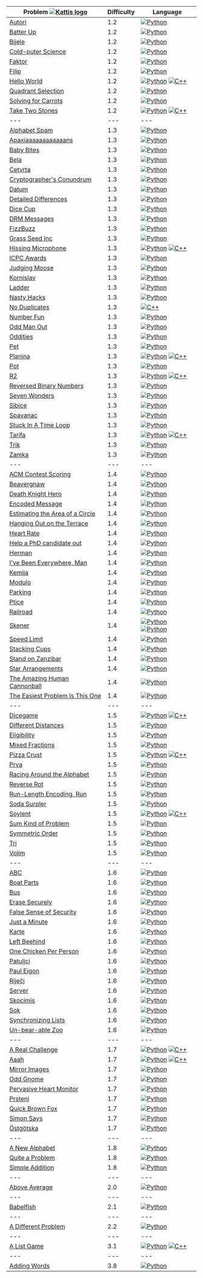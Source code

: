| Problem [![Kattis logo](https://open.kattis.com/favicon)](https://open.kattis.com/problems)   | Difficulty| Language                                                                                                                                                                                                           |
| ---                                                                                           | ---       | ---                                                                                                                                                                                                                |
| [Autori](https://open.kattis.com/problems/autori)                                             | 1.2       | [![Python](https://www.google.com/s2/favicons?domain=http://www.pythontutor.com/)](../master/1.2/Autori/Autori.py)                                                                                                                             |
| [Batter Up](https://open.kattis.com/problems/batterup)                                        | 1.2       | [![Python](https://www.google.com/s2/favicons?domain=http://www.pythontutor.com/)](../master/1.2/BatterUp/BatterUp.py)                                                                                                                         |
| [Bijele](https://open.kattis.com/problems/bijele)                                             | 1.2       | [![Python](https://www.google.com/s2/favicons?domain=http://www.pythontutor.com/)](../master/1.2/Bijele/Bijele.py)                                                                                                                             |
| [Cold-puter Science](https://open.kattis.com/problems/cold)                                   | 1.2       | [![Python](https://www.google.com/s2/favicons?domain=http://www.pythontutor.com/)](../master/1.2/ColdPuterScience/ColdPuterScience.py)                                                                                                         |
| [Faktor](https://open.kattis.com/problems/faktor)                                             | 1.2       | [![Python](https://www.google.com/s2/favicons?domain=http://www.pythontutor.com/)](../master/1.2/Faktor/Faktor.py)                                                                                                                             |
| [Filip](https://open.kattis.com/problems/filip)                                               | 1.2       | [![Python](https://www.google.com/s2/favicons?domain=http://www.pythontutor.com/)](../master/1.2/Filip/Filip.py)                                                                                                                               |
| [Hello World](https://open.kattis.com/problems/hello)                                         | 1.2       | [![Python](https://www.google.com/s2/favicons?domain=http://www.pythontutor.com/)](../master/1.2/HelloWorld/HelloWorld.py) [![C++](http://www.cplusplus.com/favicon.ico)](/../master/1.2/HelloWorld/HelloWorld.cpp)                            |
| [Quadrant Selection](https://open.kattis.com/problems/quadrant)                               | 1.2       | [![Python](https://www.google.com/s2/favicons?domain=http://www.pythontutor.com/)](../master/1.2/QuadrantSelection/QuadrantSelection.py)                                                                                                       |
| [Solving for Carrots](https://open.kattis.com/problems/carrots)                               | 1.2       | [![Python](https://www.google.com/s2/favicons?domain=http://www.pythontutor.com/)](../master/1.2/SolvingForCarrots/SolvingForCarrots.py)                                                                                                       |
| [Take Two Stones](https://open.kattis.com/problems/twostones)                                 | 1.2       | [![Python](https://www.google.com/s2/favicons?domain=http://www.pythontutor.com/)](../master/1.2/TakeTwoStones/TakeTwoStones.py) [![C++](http://www.cplusplus.com/favicon.ico)](../master/1.2/TakeTwoStones/TakeTwoStones.cpp)                 |
| ---                                                                                           | ---       | ---                                                                                                                                                                                                                |
| [Alphabet Spam](https://open.kattis.com/problems/alphabetspam)                                | 1.3       | [![Python](https://www.google.com/s2/favicons?domain=http://www.pythontutor.com/)](../master/1.3/AlphabetSpam/AlphabetSpam.py)                                                                                                                 |
| [Apaxiaaaaaaaaaaaans](https://open.kattis.com/problems/apaxiaaans)                            | 1.3       | [![Python](https://www.google.com/s2/favicons?domain=http://www.pythontutor.com/)](../master/1.3/Apaxiaaaaaaaaaaaans/Apaxiaaaaaaaaaaaans.py)                                                                                                   |
| [Baby Bites](https://open.kattis.com/problems/babybites)                                      | 1.3       | [![Python](https://www.google.com/s2/favicons?domain=http://www.pythontutor.com/)](../master/1.3/BabyBites/BabyBites.py)                                                                                                                       |
| [Bela](https://open.kattis.com/problems/bela)                                                 | 1.3       | [![Python](https://www.google.com/s2/favicons?domain=http://www.pythontutor.com/)](../master/1.3/Bela/Bela.py)                                                                                                                                 |
| [Cetvrta](https://open.kattis.com/problems/cetvrta)                                           | 1.3       | [![Python](https://www.google.com/s2/favicons?domain=http://www.pythontutor.com/)](../master/1.3/Cetvrta/Cetvrta.py)                                                                                                                           |
| [Cryptographer's Conundrum](https://open.kattis.com/problems/conundrum)                       | 1.3       | [![Python](https://www.google.com/s2/favicons?domain=http://www.pythontutor.com/)](../master/1.3/CryptographersConundrum/CryptographersConundrum.py)                                                                                           |
| [Datum](https://open.kattis.com/problems/datum)                                               | 1.3       | [![Python](https://www.google.com/s2/favicons?domain=http://www.pythontutor.com/)](../master/1.3/Datum/Datum.py)                                                                                                                               |
| [Detailed Differences](https://open.kattis.com/problems/detaileddifferences)                  | 1.3       | [![Python](https://www.google.com/s2/favicons?domain=http://www.pythontutor.com/)](../master/1.3/DetailedDifferences/DetailedDifferences.py)                                                                                                   |
| [Dice Cup](https://open.kattis.com/problems/dicecup)                                          | 1.3       | [![Python](https://www.google.com/s2/favicons?domain=http://www.pythontutor.com/)](../master/1.3/DiceCup/DiceCup.py)                                                                                                                           |
| [DRM Messages](https://open.kattis.com/problems/drmmessages)                                  | 1.3       | [![Python](https://www.google.com/s2/favicons?domain=http://www.pythontutor.com/)](../master/1.3/DRMMessages/DRMMessages.py)                                                                                                                   |
| [FizzBuzz](https://open.kattis.com/problems/fizzbuzz)                                         | 1.3       | [![Python](https://www.google.com/s2/favicons?domain=http://www.pythontutor.com/)](../master/1.3/FizzBuzz/FizzBuzz.py)                                                                                                                         |
| [Grass Seed Inc](https://open.kattis.com/problems/grassseed)                                  | 1.3       | [![Python](https://www.google.com/s2/favicons?domain=http://www.pythontutor.com/)](../master/1.3/GrassSeedInc/GrassSeedInc.py)                                                                                                                 |
| [Hissing Microphone](https://open.kattis.com/problems/hissingmicrophone)                      | 1.3       | [![Python](https://www.google.com/s2/favicons?domain=http://www.pythontutor.com/)](../master/1.3/HissingMicrophone/HissingMicrophone.py) [![C++](http://www.cplusplus.com/favicon.ico)](../master/1.3/HissingMicrophone/HissingMicrophone.cpp) |
| [ICPC Awards](https://open.kattis.com/problems/icpcawards)                                    | 1.3       | [![Python](https://www.google.com/s2/favicons?domain=http://www.pythontutor.com/)](../master/1.3/ICPCAwards/ICPCAwards.py)                                                                                                                     |
| [Judging Moose](https://open.kattis.com/problems/judgingmoose)                                | 1.3       | [![Python](https://www.google.com/s2/favicons?domain=http://www.pythontutor.com/)](../master/1.3/JudgingMoose/JudgingMoose.py)                                                                                                                 |
| [Kornislav](https://open.kattis.com/problems/kornislav)                                       | 1.3       | [![Python](https://www.google.com/s2/favicons?domain=http://www.pythontutor.com/)](../master/1.3/Kornislav/Kornislav.py)                                                                                                                       |
| [Ladder](https://open.kattis.com/problems/ladder)                                             | 1.3       | [![Python](https://www.google.com/s2/favicons?domain=http://www.pythontutor.com/)](../master/1.3/Ladder/Ladder.py)                                                                                                                             |
| [Nasty Hacks](https://open.kattis.com/problems/nastyhacks)                                    | 1.3       | [![Python](https://www.google.com/s2/favicons?domain=http://www.pythontutor.com/)](../master/1.3/NastyHacks/NastyHacks.py)                                                                                                                     |
| [No Duplicates](https://open.kattis.com/problems/nodup)                                       | 1.3       | [![C++](http://www.cplusplus.com/favicon.ico)](../master/1.3/NoDuplicates/NoDuplicates.cpp)                                                                                                                        |
| [Number Fun](https://open.kattis.com/problems/numberfun)                                      | 1.3       | [![Python](https://www.google.com/s2/favicons?domain=http://www.pythontutor.com/)](../master/1.3/NumberFun/NumberFun.py)                                                                                                                       |
| [Odd Man Out](https://open.kattis.com/problems/oddmanout)                                     | 1.3       | [![Python](https://www.google.com/s2/favicons?domain=http://www.pythontutor.com/)](../master/1.3/OddManOut/OddManOut.py)                                                                                                                       |
| [Oddities](https://open.kattis.com/problems/oddities)                                         | 1.3       | [![Python](https://www.google.com/s2/favicons?domain=http://www.pythontutor.com/)](../master/1.3/Oddities/Oddities.py)                                                                                                                         |
| [Pet](https://open.kattis.com/problems/pet)                                                   | 1.3       | [![Python](https://www.google.com/s2/favicons?domain=http://www.pythontutor.com/)](../master/1.3/Pet/Pet.py)                                                                                                                                   |
| [Planina](https://open.kattis.com/problems/planina)                                           | 1.3       | [![Python](https://www.google.com/s2/favicons?domain=http://www.pythontutor.com/)](../master/1.3/Planina/Planina.py) [![C++](http://www.cplusplus.com/favicon.ico)](../master/1.3/Planina/Planina.cpp)                                         |
| [Pot](https://open.kattis.com/problems/pot)                                                   | 1.3       | [![Python](https://www.google.com/s2/favicons?domain=http://www.pythontutor.com/)](../master/1.3/Pot/Pot.py)                                                                                                                                   |
| [R2](https://open.kattis.com/problems/r2)                                                     | 1.3       | [![Python](https://www.google.com/s2/favicons?domain=http://www.pythontutor.com/)](../master/1.3/R2/R2.py) [![C++](http://www.cplusplus.com/favicon.ico)](../master/1.3/R2/R2.cpp)                                                             |
| [Reversed Binary Numbers](https://open.kattis.com/problems/reversebinary)                     | 1.3       | [![Python](https://www.google.com/s2/favicons?domain=http://www.pythontutor.com/)](../master/1.3/ReversedBinaryNumbers/ReversedBinaryNumbers.py)                                                                                               |
| [Seven Wonders](https://open.kattis.com/problems/sevenwonders)                                | 1.3       | [![Python](https://www.google.com/s2/favicons?domain=http://www.pythontutor.com/)](../master/1.3/SevenWonders/SevenWonders.py)                                                                                                                 |
| [Sibice](https://open.kattis.com/problems/sibice)                                             | 1.3       | [![Python](https://www.google.com/s2/favicons?domain=http://www.pythontutor.com/)](../master/1.3/Sibice/Sibice.py)                                                                                                                             |
| [Spavanac](https://open.kattis.com/problems/spavanac)                                         | 1.3       | [![Python](https://www.google.com/s2/favicons?domain=http://www.pythontutor.com/)](../master/1.3/Spavanac/Spavanac.py)                                                                                                                         |
| [Stuck In A Time Loop](https://open.kattis.com/problems/timeloop)                             | 1.3       | [![Python](https://www.google.com/s2/favicons?domain=http://www.pythontutor.com/)](../master/1.3/StuckInATimeLoop/StuckInATimeLoop.cpp)                                                                                                        |
| [Tarifa](https://open.kattis.com/problems/tarifa)                                             | 1.3       | [![Python](https://www.google.com/s2/favicons?domain=http://www.pythontutor.com/)](../master/1.3/Tarifa/Tarifa.py) [![C++](http://www.cplusplus.com/favicon.ico)](../master/1.3/Tarifa/Tarifa.cpp)                                             |
| [Trik](https://open.kattis.com/problems/trik)                                                 | 1.3       | [![Python](https://www.google.com/s2/favicons?domain=http://www.pythontutor.com/)](../master/1.3/Trik/Trik.cpp)                                                                                                                                |
| [Zamka](https://open.kattis.com/problems/zamka)                                               | 1.3       | [![Python](https://www.google.com/s2/favicons?domain=http://www.pythontutor.com/)](../master/1.3/Zamka/Zamka.py)                                                                                                                               |
| ---                                                                                           | ---       | ---                                                                                                                                                                                                                |
| [ACM Contest Scoring](https://open.kattis.com/problems/acm)                                   | 1.4       | [![Python](https://www.google.com/s2/favicons?domain=http://www.pythontutor.com/)](../master/1.4/ACMContestScoring/ACMContestScoring.py)                                                                                                       |
| [Beavergnaw](https://open.kattis.com/problems/beavergnaw)                                     | 1.4       | [![Python](https://www.google.com/s2/favicons?domain=http://www.pythontutor.com/)](../master/1.4/Beavergnaw/Beavergnaw.py)                                                                                                                     |
| [Death Knight Hero](https://open.kattis.com/problems/deathknight)                             | 1.4       | [![Python](https://www.google.com/s2/favicons?domain=http://www.pythontutor.com/)](../master/1.4/DeathKnightHero/DeathKnightHero.py)                                                                                                           |
| [Encoded Message](https://open.kattis.com/problems/encodedmessage)                            | 1.4       | [![Python](https://www.google.com/s2/favicons?domain=http://www.pythontutor.com/)](../master/1.4/EncodedMessage/EncodedMessage.py)                                                                                                             |
| [Estimating the Area of a Circle](https://open.kattis.com/problems/estimatingtheareaofacircle)| 1.4       | [![Python](https://www.google.com/s2/favicons?domain=http://www.pythontutor.com/)](../master/1.4/EstimatingtheAreaofaCircle/EstimatingtheAreaofaCircle.py)                                                                                     |
| [Hanging Out on the Terrace](https://open.kattis.com/problems/hangingout)                     | 1.4       | [![Python](https://www.google.com/s2/favicons?domain=http://www.pythontutor.com/)](../master/1.4/HangingOutontheTerrace/HangingOutontheTerrace.py)                                                                                             |
| [Heart Rate](https://open.kattis.com/problems/heartrate)                                      | 1.4       | [![Python](https://www.google.com/s2/favicons?domain=http://www.pythontutor.com/)](../master/1.4/HeartRate/HeartRate.py)                                                                                                                       |
| [Help a PhD candidate out](https://open.kattis.com/problems/helpaphd)                         | 1.4       | [![Python](https://www.google.com/s2/favicons?domain=http://www.pythontutor.com/)](../master/1.4/HelpaPhDcandidateout/HelpaPhDcandidateout.py)                                                                                                 |
| [Herman](https://open.kattis.com/problems/herman)                                             | 1.4       | [![Python](https://www.google.com/s2/favicons?domain=http://www.pythontutor.com/)](../master/1.4/Herman/Herman.py)                                                                                                                             |
| [I've Been Everywhere, Man](https://open.kattis.com/problems/everywhere)                      | 1.4       | [![Python](https://www.google.com/s2/favicons?domain=http://www.pythontutor.com/)](../master/1.4/IveBeenEverywhereMan/IveBeenEverywhereMan.py)                                                                                                 |
| [Kemija](https://open.kattis.com/problems/kemija08)                                           | 1.4       | [![Python](https://www.google.com/s2/favicons?domain=http://www.pythontutor.com/)](../master/1.4/Kemija/Kemija.py)                                                                                                                             |
| [Modulo](https://open.kattis.com/problems/modulo)                                             | 1.4       | [![Python](https://www.google.com/s2/favicons?domain=http://www.pythontutor.com/)](../master/1.4/Modulo/Modulo.py)                                                                                                                             |
| [Parking](https://open.kattis.com/problems/parking2)                                          | 1.4       | [![Python](https://www.google.com/s2/favicons?domain=http://www.pythontutor.com/)](../master/1.4/Parking/Parking.py)                                                                                                                           |
| [Ptice](https://open.kattis.com/problems/ptice)                                               | 1.4       | [![Python](https://www.google.com/s2/favicons?domain=http://www.pythontutor.com/)](../master/1.4/Ptice/Ptice.py)                                                                                                                               |
| [Railroad](https://open.kattis.com/problems/railroad2)                                        | 1.4       | [![Python](https://www.google.com/s2/favicons?domain=http://www.pythontutor.com/)](../master/1.4/Railroad/Railroad.py)                                                                                                                         |
| [Skener](https://open.kattis.com/problems/skener)                                             | 1.4       | [![Python](https://www.google.com/s2/favicons?domain=http://www.pythontutor.com/)](../master/1.4/Skener/Skener.py) [![Python](https://www.google.com/s2/favicons?domain=http://www.pythontutor.com/)](../master/1.4/Skener_V2/Skener_V2.py)                                |
| [Speed Limit](https://open.kattis.com/problems/speedlimit)                                    | 1.4       | [![Python](https://www.google.com/s2/favicons?domain=http://www.pythontutor.com/)](../master/1.4/SpeedLimit/SpeedLimit.py)                                                                                                                     |
| [Stacking Cups](https://open.kattis.com/problems/cups)                                        | 1.4       | [![Python](https://www.google.com/s2/favicons?domain=http://www.pythontutor.com/)](../master/1.4/StackingCups/StackingCups.py)                                                                                                                 |
| [Stand on Zanzibar](https://open.kattis.com/problems/zanzibar)                                | 1.4       | [![Python](https://www.google.com/s2/favicons?domain=http://www.pythontutor.com/)](../master/1.4/StandonZanzibar/StandonZanzibar.py)                                                                                                           |
| [Star Arrangements](https://open.kattis.com/problems/stararrangements)                        | 1.4       | [![Python](https://www.google.com/s2/favicons?domain=http://www.pythontutor.com/)](../master/1.4/StarArrangements/StarArrangements.py)                                                                                                         |
| [The Amazing Human Cannonball](https://open.kattis.com/problems/humancannonball2)             | 1.4       | [![Python](https://www.google.com/s2/favicons?domain=http://www.pythontutor.com/)](../master/1.4/TheAmazingHumanCannonball/TheAmazingHumanCannonball.py)                                                                                       |
| [The Easiest Problem Is This One](https://open.kattis.com/problems/easiest)                   | 1.4       | [![Python](https://www.google.com/s2/favicons?domain=http://www.pythontutor.com/)](../master/1.4/TheEasiestProblemIsThisOne/TheEasiestProblemIsThisOne.py)                                                                                     |
| ---                                                                                           | ---       | ---                                                                                                                                                                                                                |
| [Dicegame](https://open.kattis.com/problems/dicegame)                                         | 1.5       | [![Python](https://www.google.com/s2/favicons?domain=http://www.pythontutor.com/)](../master/1.5/Dicegame/Dicegame.py) [![C++](http://www.cplusplus.com/favicon.ico)](../master/1.5/Dicegame/Dicegame.cpp)                                     |
| [Different Distances](https://open.kattis.com/problems/differentdistances)                    | 1.5       | [![Python](https://www.google.com/s2/favicons?domain=http://www.pythontutor.com/)](../master/1.5/DifferentDistances/DifferentDistances.py)                                                                                                     |
| [Eligibility](https://open.kattis.com/problems/eligibility)                                   | 1.5       | [![Python](https://www.google.com/s2/favicons?domain=http://www.pythontutor.com/)](../master/1.5/Eligibility/Eligibility.py)                                                                                                                   |
| [Mixed Fractions](https://open.kattis.com/problems/mixedfractions)                            | 1.5       | [![Python](https://www.google.com/s2/favicons?domain=http://www.pythontutor.com/)](../master/1.5/MixedFractions/MixedFractions.py)                                                                                                             |
| [Pizza Crust](https://open.kattis.com/problems/pizza2)                                        | 1.5       | [![Python](https://www.google.com/s2/favicons?domain=http://www.pythontutor.com/)](../master/1.5/PizzaCrust/PizzaCrust.py) [![C++](http://www.cplusplus.com/favicon.ico)](../master/1.5/PizzaCrust/PizzaCrust.cpp)                             |
| [Prva](https://open.kattis.com/problems/prva)                                                 | 1.5       | [![Python](https://www.google.com/s2/favicons?domain=http://www.pythontutor.com/)](../master/1.5/Prva/Prva.py)                                                                                                                                 |
| [Racing Around the Alphabet](https://open.kattis.com/problems/racingalphabet)                 | 1.5       | [![Python](https://www.google.com/s2/favicons?domain=http://www.pythontutor.com/)](../master/1.5/RacingAroundtheAlphabet/RacingAroundtheAlphabet.py)                                                                                           |
| [Reverse Rot](https://open.kattis.com/problems/reverserot)                                    | 1.5       | [![Python](https://www.google.com/s2/favicons?domain=http://www.pythontutor.com/)](../master/1.5/ReverseRot/ReverseRot.py)                                                                                                                     |
| [Run-Length Encoding, Run](https://open.kattis.com/problems/runlengthencodingrun)             | 1.5       | [![Python](https://www.google.com/s2/favicons?domain=http://www.pythontutor.com/)](../master/1.5/RunLengthEncodingRun/RunLengthEncodingRun.py)                                                                                                 |
| [Soda Surpler](https://open.kattis.com/problems/sodasurpler)                                  | 1.5       | [![Python](https://www.google.com/s2/favicons?domain=http://www.pythontutor.com/)](../master/1.5/SodaSurpler/SodaSurpler.py)                                                                                                                   |
| [Soylent](https://open.kattis.com/problems/soylent)                                           | 1.5       | [![Python](https://www.google.com/s2/favicons?domain=http://www.pythontutor.com/)](../master/1.5/Soylent/Soylent.py) [![C++](http://www.cplusplus.com/favicon.ico)](../master/1.5/Soylent/Soylent.cpp)                                         |
| [Sum Kind of Problem](https://open.kattis.com/problems/sumkindofproblem)                      | 1.5       | [![Python](https://www.google.com/s2/favicons?domain=http://www.pythontutor.com/)](../master/1.5/SumKindofProblem/SumKindofProblem.py)                                                                                                         |
| [Symmetric Order](https://open.kattis.com/problems/symmetricorder)                            | 1.5       | [![Python](https://www.google.com/s2/favicons?domain=http://www.pythontutor.com/)](../master/1.5/SymmetricOrder/SymmetricOrder.py)                                                                                                             |
| [Tri](https://open.kattis.com/problems/tri)                                                   | 1.5       | [![Python](https://www.google.com/s2/favicons?domain=http://www.pythontutor.com/)](../master/1.5/Tri/Tri.py)                                                                                                                                   |
| [Volim](https://open.kattis.com/problems/volim)                                               | 1.5       | [![Python](https://www.google.com/s2/favicons?domain=http://www.pythontutor.com/)](../master/1.5/Volim/Volim.py)                                                                                                                               |
| ---                                                                                           | ---       | ---                                                                                                                                                                                                                |
| [ABC](https://open.kattis.com/problems/abc)                                                   | 1.6       | [![Python](https://www.google.com/s2/favicons?domain=http://www.pythontutor.com/)](../master/1.6/ABC/ABC.py)                                                                                                                                   |
| [Boat Parts](https://open.kattis.com/problems/boatparts)                                      | 1.6       | [![Python](https://www.google.com/s2/favicons?domain=http://www.pythontutor.com/)](../master/1.6/BoatParts/BoatParts.py)                                                                                                                       |
| [Bus](https://open.kattis.com/problems/bus)                                                   | 1.6       | [![Python](https://www.google.com/s2/favicons?domain=http://www.pythontutor.com/)](../master/1.6/Bus/Bus.py)                                                                                                                                   |
| [Erase Securely](https://open.kattis.com/problems/erase)                                      | 1.6       | [![Python](https://www.google.com/s2/favicons?domain=http://www.pythontutor.com/)](../master/1.6/EraseSecurely/EraseSecurely.py)                                                                                                               |
| [False Sense of Security](https://open.kattis.com/problems/falsesecurity)                     | 1.6       | [![Python](https://www.google.com/s2/favicons?domain=http://www.pythontutor.com/)](../master/1.6/FalseSenseofSecurity/FalseSenseofSecurity.py)                                                                                                 |
| [Just a Minute](https://open.kattis.com/problems/justaminute)                                 | 1.6       | [![Python](https://www.google.com/s2/favicons?domain=http://www.pythontutor.com/)](../master/1.6/JustaMinute/JustaMinute.py)                                                                                                                   |
| [Karte](https://open.kattis.com/problems/karte)                                               | 1.6       | [![Python](https://www.google.com/s2/favicons?domain=http://www.pythontutor.com/)](../master/1.6/Karte/Karte.py)                                                                                                                               |
| [Left Beehind](https://open.kattis.com/problems/leftbeehind)                                  | 1.6       | [![Python](https://www.google.com/s2/favicons?domain=http://www.pythontutor.com/)](../master/1.6/LeftBeehind/LeftBeehind.py)                                                                                                                   |
| [One Chicken Per Person](https://open.kattis.com/problems/onechicken)                         | 1.6       | [![Python](https://www.google.com/s2/favicons?domain=http://www.pythontutor.com/)](../master/1.6/OneChickenPerPerson/OneChickenPerPerson.py)                                                                                                   |
| [Patuljci](https://open.kattis.com/problems/patuljci)                                         | 1.6       | [![Python](https://www.google.com/s2/favicons?domain=http://www.pythontutor.com/)](../master/1.6/Patuljci/Patuljci.py)                                                                                                                         |
| [Paul Eigon](https://open.kattis.com/problems/pauleigon)                                      | 1.6       | [![Python](https://www.google.com/s2/favicons?domain=http://www.pythontutor.com/)](../master/1.6/PaulEigon/PaulEigon.py)                                                                                                                       |
| [Riječi](https://open.kattis.com/problems/rijeci)                                             | 1.6       | [![Python](https://www.google.com/s2/favicons?domain=http://www.pythontutor.com/)](../master/1.6/Riječi/Riječi.py)                                                                                                                             |
| [Server](https://open.kattis.com/problems/server)                                             | 1.6       | [![Python](https://www.google.com/s2/favicons?domain=http://www.pythontutor.com/)](../master/1.6/Server/Server.py)                                                                                                                             |
| [Skocimis](https://open.kattis.com/problems/skocimis)                                         | 1.6       | [![Python](https://www.google.com/s2/favicons?domain=http://www.pythontutor.com/)](../master/1.6/Skocimis/Skocimis.py)                                                                                                                         |
| [Sok](https://open.kattis.com/problems/sok)                                                   | 1.6       | [![Python](https://www.google.com/s2/favicons?domain=http://www.pythontutor.com/)](../master/1.6/Sok/Sok.py)                                                                                                                                   |
| [Synchronizing Lists](https://open.kattis.com/problems/synchronizinglists)                    | 1.6       | [![Python](https://www.google.com/s2/favicons?domain=http://www.pythontutor.com/)](../master/1.6/SynchronizingLists/SynchronizingLists.py)                                                                                                     |
| [Un-bear-able Zoo](https://open.kattis.com/problems/zoo)                                      | 1.6       | [![Python](https://www.google.com/s2/favicons?domain=http://www.pythontutor.com/)](../master/1.6/UnbearableZoo/UnbearableZoo.py)                                                                                                               |
| ---                                                                                           | ---       | ---                                                                                                                                                                                                                |
| [A Real Challenge](https://open.kattis.com/problems/areal)                                    | 1.7       | [![Python](https://www.google.com/s2/favicons?domain=http://www.pythontutor.com/)](../master/1.7/ARealChallenge/ARealChallenge.py) [![C++](http://www.cplusplus.com/favicon.ico)](../master/1.7/ARealChallenge/ARealChallenge.cpp)             |
| [Aaah](https://open.kattis.com/problems/aaah)                                                 | 1.7       | [![Python](https://www.google.com/s2/favicons?domain=http://www.pythontutor.com/)](../master/1.7/Aaah/Aaah.py) [![C++](http://www.cplusplus.com/favicon.ico)](../master/1.7/Aaah/Aaah.cpp)                                                     |
| [Mirror Images](https://open.kattis.com/problems/mirror)                                      | 1.7       | [![Python](https://www.google.com/s2/favicons?domain=http://www.pythontutor.com/)](../master/1.7/MirrorImages/MirrorImages.py)                                                                                                                 |
| [Odd Gnome](https://open.kattis.com/problems/oddgnome)                                        | 1.7       | [![Python](https://www.google.com/s2/favicons?domain=http://www.pythontutor.com/)](../master/1.7/OddGnome/OddGnome.py)                                                                                                                         |
| [Pervasive Heart Monitor](https://open.kattis.com/problems/pervasiveheartmonitor)             | 1.7       | [![Python](https://www.google.com/s2/favicons?domain=http://www.pythontutor.com/)](../master/1.7/PervasiveHeartMonitor/PervasiveHeartMonitor.py)                                                                                               |
| [Prsteni](https://open.kattis.com/problems/prsteni)                                           | 1.7       | [![Python](https://www.google.com/s2/favicons?domain=http://www.pythontutor.com/)](../master/1.7/Prsteni/Prsteni.py)                                                                                                                           |
| [Quick Brown Fox](https://open.kattis.com/problems/quickbrownfox)                             | 1.7       | [![Python](https://www.google.com/s2/favicons?domain=http://www.pythontutor.com/)](../master/1.7/QuickBrownFox/QuickBrownFox.py)                                                                                                               |
| [Simon Says](https://open.kattis.com/problems/simonsays)                                      | 1.7       | [![Python](https://www.google.com/s2/favicons?domain=http://www.pythontutor.com/)](../master/1.7/SimonSays/SimonSays.py)                                                                                                                       |
| [Östgötska](https://open.kattis.com/problems/ostgotska)                                       | 1.7       | [![Python](https://www.google.com/s2/favicons?domain=http://www.pythontutor.com/)](../master/1.7/Östgötska/Östgötska.py)                                                                                                                       |
| ---                                                                                           | ---       | ---                                                                                                                                                                                                                |
| [A New Alphabet](https://open.kattis.com/problems/anewalphabet)                               | 1.8       | [![Python](https://www.google.com/s2/favicons?domain=http://www.pythontutor.com/)](../master/1.8/ANewAlphabet/ANewAlphabet.py)                                                                                                                 |
| [Quite a Problem](https://open.kattis.com/problems/quiteaproblem)                             | 1.8       | [![Python](https://www.google.com/s2/favicons?domain=http://www.pythontutor.com/)](../master/1.8/QuiteaProblem/QuiteaProblem.py)                                                                                                               |
| [Simple Addition](https://open.kattis.com/problems/simpleaddition)                            | 1.8       | [![Python](https://www.google.com/s2/favicons?domain=http://www.pythontutor.com/)](../master/1.8/SimpleAddition/SimpleAddition.py)                                                                                                             |
| ---                                                                                           | ---       | ---                                                                                                                                                                                                                |
| [Above Average](https://open.kattis.com/problems/aboveaverage)                                | 2.0       | [![Python](https://www.google.com/s2/favicons?domain=http://www.pythontutor.com/)](../master/2.0/AboveAverage/AboveAverage.py)                                                                                                                 |
| ---                                                                                           | ---       | ---                                                                                                                                                                                                                |
| [Babelfish](https://open.kattis.com/problems/babelfish)                                       | 2.1       | [![Python](https://www.google.com/s2/favicons?domain=http://www.pythontutor.com/)](../master/2.1/Babelfish/Babelfish.py)                                                                                                                       |
| ---                                                                                           | ---       | ---                                                                                                                                                                                                                |
| [A Different Problem](https://open.kattis.com/problems/different)                             | 2.2       | [![Python](https://www.google.com/s2/favicons?domain=http://www.pythontutor.com/)](../master/2.2/ADifferentProblem/ADifferentProblem.py)                                                                                                       |
| ---                                                                                           | ---       | ---                                                                                                                                                                                                                |
| [A List Game](https://open.kattis.com/problems/listgame)                                      | 3.1       | [![Python](https://www.google.com/s2/favicons?domain=http://www.pythontutor.com/)](../master/3.1/AListGame/AListGame.py) [![C++](http://www.cplusplus.com/favicon.ico)](../master/3.1/AListGame/AListGame.cpp)                                 |
| ---                                                                                           | ---       | ---                                                                                                                                                                                                                |
| [Adding Words](https://open.kattis.com/problems/addingwords)                                  | 3.8       | [![Python](https://www.google.com/s2/favicons?domain=http://www.pythontutor.com/)](../master/3.8/AddingWords/AddingWords.py)                                                                                                                   |